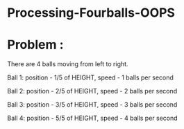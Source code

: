 # Processing-Fourballs-OOPS

# Problem :
There are 4 balls moving from left to right.

Ball 1: position - 1/5 of HEIGHT, speed - 1 balls per second

Ball 2: position - 2/5 of HEIGHT, speed - 2 balls per second

Ball 3: position - 3/5 of HEIGHT, speed - 3 balls per second

Ball 4: position - 5/5 of HEIGHT, speed - 4 balls per second
